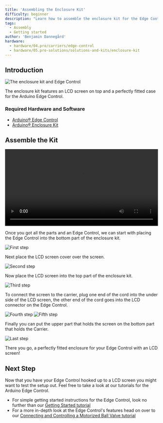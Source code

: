 ```yaml
---
title: 'Assembling the Enclosure Kit'
difficulty: beginner
description: "Learn how to assemble the enclosure kit for the Edge Control"
tags:
  - Assembly
  - Getting started
author: 'Benjamin Dannegård'
hardware:
  - hardware/04.pro/carriers/edge-control
  - hardware/05.pro-solutions/solutions-and-kits/enclosure-kit
---
```


## Introduction

![The enclosure kit and Edge Control](assets/enclosure-kit.png)

The enclosure kit features an LCD screen on top and a perfectly fitted case for the Arduino Edge Control.

### Required Hardware and Software

- [Arduino® Edge Control](https://store.arduino.cc/products/arduino-edge-control)
- [Arduino® Enclosure Kit]()

## Assemble the Kit

<video width="100%" controls="true">
<source src="assets/edge-control-kit-assembly-animation.mp4" type="video/mp4"/>
</video>

Once you got all the parts and an Edge Control, we can start with placing the Edge Control into the bottom part of the enclosure kit.

![First step](assets/1st.png)

Next place the LCD screen cover over the screen.

![Second step](assets/2nd.png)

Now place the LCD screen into the top part of the enclosure kit.

![Third step](assets/3rd.png)

To connect the screen to the carrier, plug one end of the cord into the under side of the LCD screen, the other end of the cord goes into the LCD connector on the Edge Control.

![Fourth step](assets/4th.png)
![Fifth step](assets/5th.png)

Finally you can put the upper part that holds the screen on the bottom part that holds the Carrier.

![Last step](assets/6th.png)

There you go, a perfectly fitted enclosure for your Edge Control with an LCD screen!


## Next Step

Now that you have your Edge Control hooked up to a LCD screen you might want to test the setup out. Feel free to take a look at our tutorials for the Arduino Edge Control.

- For simple getting started instructions for the Edge Control, look no further than our [Getting Started tutorial](https://docs.arduino.cc/tutorials/edge-control/ec-ard-gs)
- For a more in-depth look at the Edge Control's features head on over to our [Connecting and Controlling a Motorized Ball Valve tutorial](https://docs.arduino.cc/tutorials/edge-control/ec-ard-3wirevalve)
